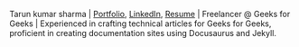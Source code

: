 Tarun kumar sharma | [Portfolio](https://tarunsharmaig.netlify.app/), [LinkedIn](https://www.linkedin.com/in/tarun-sharma-304348246/), [Resume](https://github.com/google/season-of-docs/files/14970583/Tarunsharma_resume_latest.-.Copy.1.pdf) | Freelancer @ Geeks for Geeks | Experienced in crafting technical articles for Geeks for Geeks, proficient in creating documentation sites using Docusaurus and Jekyll. 

